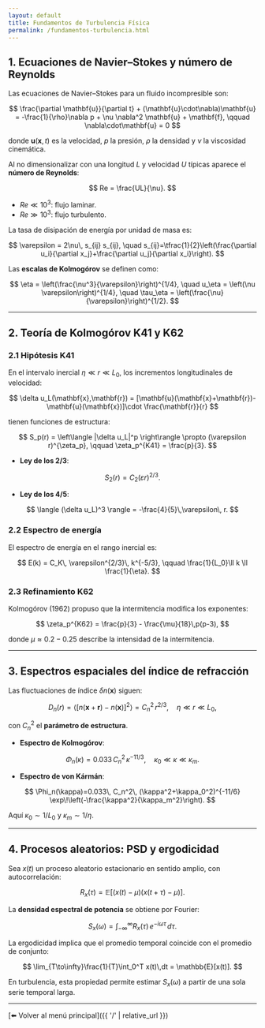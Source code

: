 ```yaml
---
layout: default
title: Fundamentos de Turbulencia Física
permalink: /fundamentos-turbulencia.html
---
```


## 1. Ecuaciones de Navier–Stokes y número de Reynolds

Las ecuaciones de Navier–Stokes para un fluido incompresible son:

$$
\frac{\partial \mathbf{u}}{\partial t} + (\mathbf{u}\cdot\nabla)\mathbf{u}
= -\frac{1}{\rho}\nabla p + \nu \nabla^2 \mathbf{u} + \mathbf{f}, 
\qquad \nabla\cdot\mathbf{u} = 0
$$

donde $\mathbf{u}(\mathbf{x},t)$ es la velocidad, $p$ la presión, $\rho$ la densidad y $\nu$ la viscosidad cinemática.

Al no dimensionalizar con una longitud $L$ y velocidad $U$ típicas aparece el **número de Reynolds**:

$$
Re = \frac{UL}{\nu}.
$$

- $Re \ll 10^3$: flujo laminar.  
- $Re \gg 10^3$: flujo turbulento.

La tasa de disipación de energía por unidad de masa es:

$$
\varepsilon = 2\nu\, s_{ij} s_{ij}, \quad
s_{ij}=\tfrac{1}{2}\left(\frac{\partial u_i}{\partial x_j}+\frac{\partial u_j}{\partial x_i}\right).
$$

Las **escalas de Kolmogórov** se definen como:

$$
\eta = \left(\frac{\nu^3}{\varepsilon}\right)^{1/4}, \quad
u_\eta = \left(\nu \varepsilon\right)^{1/4}, \quad
\tau_\eta = \left(\frac{\nu}{\varepsilon}\right)^{1/2}.
$$

---

## 2. Teoría de Kolmogórov K41 y K62

### 2.1 Hipótesis K41

En el intervalo inercial $\eta \ll r \ll L_0$, los incrementos longitudinales de velocidad:

$$
\delta u_L(\mathbf{x},\mathbf{r}) = [\mathbf{u}(\mathbf{x}+\mathbf{r})-\mathbf{u}(\mathbf{x})]\cdot \frac{\mathbf{r}}{r}
$$

tienen funciones de estructura:

$$
S_p(r) = \left\langle |\delta u_L|^p \right\rangle \propto (\varepsilon r)^{\zeta_p}, 
\qquad \zeta_p^{K41} = \frac{p}{3}.
$$

- **Ley de los 2/3**:

$$
S_2(r) = C_2 (\varepsilon r)^{2/3}.
$$

- **Ley de los 4/5**:

$$
\langle (\delta u_L)^3 \rangle = -\frac{4}{5}\,\varepsilon\, r.
$$

### 2.2 Espectro de energía

El espectro de energía en el rango inercial es:

$$
E(k) = C_K\, \varepsilon^{2/3}\, k^{-5/3}, 
\qquad \frac{1}{L_0}\ll k \ll \frac{1}{\eta}.
$$

### 2.3 Refinamiento K62

Kolmogórov (1962) propuso que la intermitencia modifica los exponentes:

$$
\zeta_p^{K62} = \frac{p}{3} - \frac{\mu}{18}\,p(p-3),
$$

donde $\mu \approx 0.2-0.25$ describe la intensidad de la intermitencia.

---

## 3. Espectros espaciales del índice de refracción

Las fluctuaciones de índice $\delta n(\mathbf{x})$ siguen:

$$
D_n(r)=\langle [n(\mathbf{x}+\mathbf{r})-n(\mathbf{x})]^2 \rangle
= C_n^2\, r^{2/3}, \quad \eta \ll r \ll L_0,
$$

con $C_n^2$ el **parámetro de estructura**.

- **Espectro de Kolmogórov**:

$$
\Phi_n(\kappa)=0.033\, C_n^2\, \kappa^{-11/3},
\quad \kappa_0 \ll \kappa \ll \kappa_m.
$$

- **Espectro de von Kármán**:

$$
\Phi_n(\kappa)=0.033\, C_n^2\, (\kappa^2+\kappa_0^2)^{-11/6}
\exp\!\left(-\frac{\kappa^2}{\kappa_m^2}\right).
$$

Aquí $\kappa_0 \sim 1/L_0$ y $\kappa_m \sim 1/\eta$.

---

## 4. Procesos aleatorios: PSD y ergodicidad

Sea $x(t)$ un proceso aleatorio estacionario en sentido amplio, con autocorrelación:

$$
R_x(\tau)=\mathbb{E}[(x(t)-\mu)(x(t+\tau)-\mu)].
$$

La **densidad espectral de potencia** se obtiene por Fourier:

$$
S_x(\omega) = \int_{-\infty}^{\infty} R_x(\tau)\, e^{-i\omega \tau}\, d\tau.
$$

La ergodicidad implica que el promedio temporal coincide con el promedio de conjunto:

$$
\lim_{T\to\infty}\frac{1}{T}\int_0^T x(t)\,dt = \mathbb{E}[x(t)].
$$

En turbulencia, esta propiedad permite estimar $S_x(\omega)$ a partir de una sola serie temporal larga.

---

[⬅️ Volver al menú principal]({{ '/' | relative_url }})
